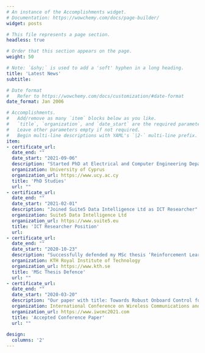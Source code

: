 ```yaml
---
# An instance of the Accomplishments widget.
# Documentation: https://wowchemy.com/docs/page-builder/
widget: posts

# This file represents a page section.
headless: true

# Order that this section appears on the page.
weight: 50

# Note: `&shy;` is used to add a 'soft' hyphen in a long heading.
title: 'Latest News'
subtitle:

# Date format
#   Refer to https://wowchemy.com/docs/customization/#date-format
date_format: Jan 2006

# Accomplishments.
#   Add/remove as many `item` blocks below as you like.
#   `title`, `organization`, and `date_start` are the required parameters.
#   Leave other parameters empty if not required.
#   Begin multi-line descriptions with YAML's `|2-` multi-line prefix.
item:
- certificate_url:
  date_end: ""
  date_start: "2021-09-06"
  description: "Started PhD at Electrical and Computer Engineering Department"
  organization: University of Cyprus
  organization_url: https://www.ucy.ac.cy
  title: 'PhD Studies'
  url: ""
- certificate_url:
  date_end: ""
  date_start: "2021-02-01"
  description: "Joined Suite5 Data Intelligence Ltd as ICT Researcher"
  organization: Suite5 Data Intelligence Ltd
  organization_url: https://www.suite5.eu
  title: 'ICT Researcher Position'
  url: 
- certificate_url:
  date_end: ""
  date_start: "2020-10-23"
  description: "Successfully defended my MSc thesis ‘Reinforcement Learning for Radio Resource Management in 5G-NR Networks"
  organization: KTH Royal Institute of Technology
  organization_url: https://www.kth.se
  title: 'MSc Thesis Defence'
  url: ""
- certificate_url:
  date_end: ""
  date_start: "2020-03-20"
  description: "Our paper with title: Towards Robust Onboard Control for Quadrotors via Ultra-Wideband-based Localization, has been accepted for publication and presentation at the International Conference on Wireless Communications and Mobile Computing (IWCMC)"
  organization: International Conference on Wireless Communications and Mobile Computing (IWCMC)
  organization_url: https://www.iwcmc2021.com
  title: 'Accepted Conference Paper'
  url: ""
  
design:
  columns: '2' 
---
```

